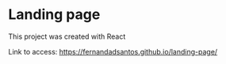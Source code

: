 # Landing page 

This project was created with React 

Link to access: https://fernandadsantos.github.io/landing-page/ 
